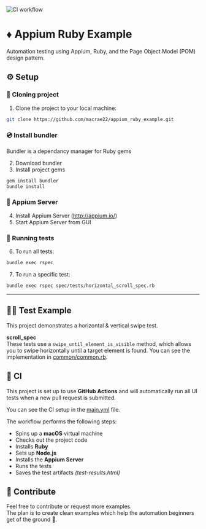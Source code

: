 ![CI workflow](https://github.com/macrae22/appium_ruby_example_iOS/actions/workflows/main.yml/badge.svg)

# ♦️ Appium Ruby Example
Automation testing using Appium, Ruby, and the Page Object Model (POM) design pattern.

## ⚙️ Setup
### 👬 Cloning project
1. Clone the project to your local machine: <br> 
```bash
git clone https://github.com/macrae22/appium_ruby_example.git
```

### 💿 Install bundler
Bundler is a dependancy manager for Ruby gems</br>

2. Download bundler
4. Install project gems
```bash
gem install bundler
bundle install
```

### 💽 Appium Server
4. Install Appium Server (http://appium.io/)
5. Start Appium Server from GUI

### 🧪 Running tests
6. To run all tests:
```bash
bundle exec rspec
```
7. To run a specific test:</br>
```bash
bundle exec rspec spec/tests/horizontal_scroll_spec.rb
```

---

## 👩‍🔬 Test Example

This project demonstrates a horizontal & vertical swipe test.

**scroll_spec**<br />
These tests use a `swipe_until_element_is_visible` method, which allows you to swipe horizontally until a target element is found. You can see the implementation in [common/common.rb](https://github.com/macrae22/appium_ruby_example_iOS/blob/main/common/common.rb).

## 🤖 CI
This project is set up to use **GitHub Actions** and will automatically run all UI tests when a new pull request is submitted.

You can see the CI setup in the [main.yml](https://github.com/macrae22/appium_ruby_example_iOS/blob/main/.github/workflows/main.yml) file.

The workflow performs the following steps:
*   Spins up a **macOS** virtual machine
*   Checks out the project code
*   Installs **Ruby**
*   Sets up **Node.js**
*   Installs the **Appium Server**
*   Runs the tests
*   Saves the test artifacts _(test-results.html)_

## 🌱 Contribute
Feel free to contribute or request more examples.<br />
The plan is to create clean examples which help the automation beginners get of the ground 🛫.


